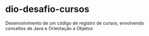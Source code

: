 # dio-desafio-cursos
Desenvolvimento de um código de registro de cursos, envolvendo conceitos de Java e Orientação a Objetos

